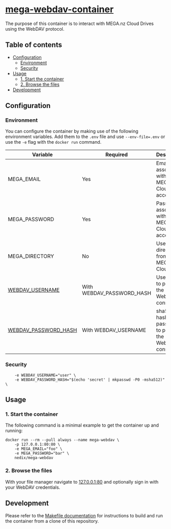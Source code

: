 # [mega-webdav-container][project]

The purpose of this container is to interact with MEGA.nz Cloud Drives using the WebDAV protocol.


## Table of contents

- [Configuration](#configuration)
  - [Environment](#environment)
  - [Security](#security)
- [Usage](#usage)
  - [1. Start the container](#1-start-the-container)
  - [2. Browse the files](#2-browse-the-files)
- [Development](#development)


## Configuration


### Environment

You can configure the container by making use of the following environment variables.
Add them to the `.env` file and use `--env-file=.env` or use the `-e` flag with the `docker run` command.

| Variable                          | Required                  | Description                                                |
|-----------------------------------|---------------------------|------------------------------------------------------------|
| MEGA_EMAIL                        | Yes                       | Email associated with a MEGA.nz Cloud Drive account        |
| MEGA_PASSWORD                     | Yes                       | Password associated with a MEGA.nz Cloud Drive account     |
| MEGA_DIRECTORY                    | No                        | Use a sub-directory from a MEGA.nz Cloud Drive             |
| [WEBDAV_USERNAME](#security)      | With WEBDAV_PASSWORD_HASH | Username to protect the WebDAV connection                  |
| [WEBDAV_PASSWORD_HASH](#security) | With WEBDAV_USERNAME      | sha512 hash of a password to protect the WebDAV connection |



### Security

```shell
    -e WEBDAV_USERNAME="user" \
    -e WEBDAV_PASSWORD_HASH="$(echo 'secret' | mkpasswd -P0 -msha512)" \
```


## Usage


### 1. Start the container

The following command is a minimal example to get the container up and running:

```shell
docker run --rm --pull always --name mega-webdav \
    -p 127.0.0.1:80:80 \
    -e MEGA_EMAIL="foo" \
    -e MEGA_PASSWORD="bar" \
    nedix/mega-webdav
```


### 2. Browse the files

With your file manager navigate to [127.0.0.1:80](http://127.0.0.1:80) and optionally sign in with your WebDAV credentials.


## Development

Please refer to the [Makefile documentation](/docs/make.md) for instructions to build and run the container from a clone of this repository.


[project]: https://hub.docker.com/r/nedix/mega-webdav
